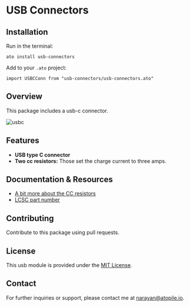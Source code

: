 # USB Connectors

## Installation
Run in the terminal:

```ato install usb-connectors```

Add to your `.ato` project:

```import USBCConn from "usb-connectors/usb-connectors.ato"```

## Overview

This package includes a usb-c connector.

![usbc](https://assets.lcsc.com/images/lcsc/900x900/20230202_Shenzhen-Kinghelm-Elec-KH-TYPE-C-16P_C709357_front.jpg)

## Features

- **USB type C connector**
- **Two cc resistors:** Those set the charge current to three amps.

## Documentation & Resources

- [A bit more about the CC resistors](https://hackaday.com/2023/01/04/all-about-usb-c-resistors-and-emarkers/)
- [LCSC part number](https://www.lcsc.com/product-detail/USB-Connectors_Shenzhen-Kinghelm-Elec-KH-TYPE-C-16P_C709357.html)

## Contributing

Contribute to this package using pull requests.

## License

This usb module is provided under the [MIT License](https://opensource.org/license/mit/).

## Contact

For further inquiries or support, please contact me at [narayan@atopile.io](mailto:email@example.com).
